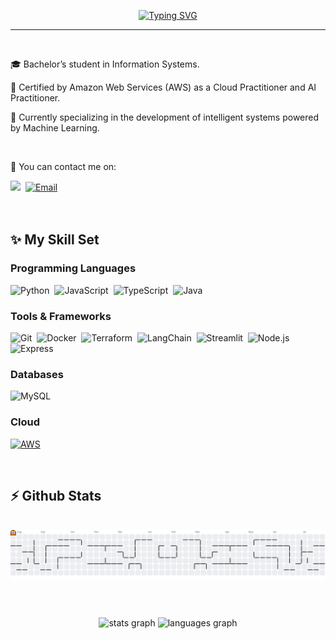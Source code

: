 <p align="center">
  <a href="https://git.io/typing-svg">
    <img src="https://readme-typing-svg.demolab.com?font=Courier+New&weight=500&size=29&pause=1000&color=8F4A92&width=435&separator=%3C&lines=Hello+there+%3A)+I'm+Sarah!%3CWelcome+to+my+profile!+;)" alt="Typing SVG" />
  </a>
</p>

<hr>

<br>
              
🎓 Bachelor’s student in Information Systems.  

🚀 Certified by Amazon Web Services (AWS) as a Cloud Practitioner and AI Practitioner. 

🤖 Currently specializing in the development of intelligent systems powered by Machine Learning.

<br>

💬 You can contact me on:

<a href="https://www.linkedin.com/in/sarah-alves-borges-686678290/" target="_blank">
<img src="https://img.shields.io/badge/-LinkedIn-%23467AA7?style=for-the-badge&logo=linkedin&logoColor=white" target="_blank"></a>&nbsp;
<a href="mailto:sarahalvesborges5@gmail.com" target="_blank">
<img src="https://img.shields.io/badge/email-%23000000.svg?&style=for-the-badge&logo=email&logoColor=white" alt="Email"></a>

<br>

<br>

<br>

## ✨ My Skill Set

### Programming Languages  
![Python](https://img.shields.io/badge/-Python-2C3E50?style=for-the-badge&logo=python&logoColor=white)&nbsp;
![JavaScript](https://img.shields.io/badge/-JavaScript-34495E?style=for-the-badge&logo=javascript&logoColor=white)&nbsp;
![TypeScript](https://img.shields.io/badge/-TypeScript-1F2A44?style=for-the-badge&logo=typescript&logoColor=white)&nbsp;
![Java](https://img.shields.io/badge/java-%232A3D66.svg?style=for-the-badge&logo=openjdk&logoColor=white)



### Tools & Frameworks
![Git](https://img.shields.io/badge/-Git-6C6C6C?style=for-the-badge&logo=git&logoColor=white)&nbsp;
![Docker](https://img.shields.io/badge/-Docker-3A3D4D?style=for-the-badge&logo=docker&logoColor=white)&nbsp;
![Terraform](https://img.shields.io/badge/-Terraform-5D3F6B?style=for-the-badge&logo=terraform&logoColor=white)&nbsp;
![LangChain](https://img.shields.io/badge/langchain-1C3C3C?style=for-the-badge&logo=langchain&logoColor=white)&nbsp;
![Streamlit](https://img.shields.io/badge/-Streamlit-3C1E1E?style=for-the-badge&logo=streamlit&logoColor=white)&nbsp;
![Node.js](https://img.shields.io/badge/-Node.js-2F4F4F?style=for-the-badge&logo=node.js&logoColor=white)&nbsp;
![Express](https://img.shields.io/badge/-Express-1A1A1A?style=for-the-badge&logo=express&logoColor=white)


### Databases  
![MySQL](https://img.shields.io/badge/-MySQL-1C3E4A?style=for-the-badge&logo=mysql&logoColor=white)

### Cloud  
[![AWS](https://img.shields.io/badge/Amazon%20AWS-232F3E?logo=amazonwebservices&logoColor=FF9900&style=for-the-badge)](https://www.credly.com/users/sarah-alves.e55a2d00/edit/badges#credly)



<br>

## ⚡ Github Stats  

<br>

<picture>
  <source media="(prefers-color-scheme: dark)" srcset="https://raw.githubusercontent.com/sarahzxwy/sarahzxwy/output/pacman-contribution-graph-dark.svg">
  <source media="(prefers-color-scheme: light)" srcset="https://raw.githubusercontent.com/sarahzxwy/sarahzxwy/output/pacman-contribution-graph.svg">
  <img alt="pacman contribution graph" src="https://raw.githubusercontent.com/sarahzxwy/sarahzxwy/output/pacman-contribution-graph.svg">
</picture>

###

<br>

<br>

<div align="center">
  <img src="https://github-readme-stats.vercel.app/api?username=sarahzxwy&hide_title=false&hide_rank=false&show_icons=true&include_all_commits=true&count_private=true&disable_animations=false&theme=dark&locale=en&hide_border=false&order=1" height="150" alt="stats graph" />
  <img src="https://github-readme-stats.vercel.app/api/top-langs?username=sarahzxwy&locale=en&hide_title=false&layout=compact&card_width=320&langs_count=5&theme=dark&hide_border=false&order=2" height="150" alt="languages graph" />
</div>




